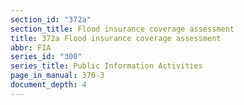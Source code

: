 ```yaml
---
section_id: "372a"
section_title: Flood insurance coverage assessment
title: 372a Flood insurance coverage assessment
abbr: FIA
series_id: "300"
series_title: Public Information Activities
page_in_manual: 370-3
document_depth: 4
---
```


